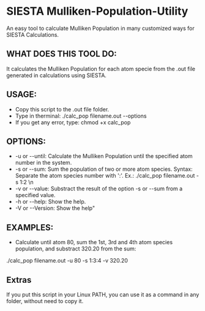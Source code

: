 # SIESTA Mulliken-Population-Utility
An easy tool to calculate Mulliken Population in many customized ways for SIESTA Calculations.

## WHAT DOES THIS TOOL DO:
It calculates the Mulliken Population for each atom specie from the .out file generated in calculations using SIESTA.

## USAGE:
- Copy this script to the .out file folder.
- Type in therminal: ./calc_pop filename.out --options
- If you get any error, type: chmod +x calc_pop

## OPTIONS:
- -u or --until: Calculate the Mulliken Population until the specified atom number in the system.
- -s or --sum: Sum the population of two or more atom species. Syntax: Separate the atom species number with ':'. Ex.: ./calc_pop filename.out -s 1:2 \n
- -v or --value: Substract the result of the option -s or --sum from a specified value.
- -h or --help: Show the help.
- -V or --Version: Show the help"

## EXAMPLES:
- Calculate until atom 80, sum the 1st, 3rd and 4th atom species population, and substract 320.20 from the sum:

./calc_pop filename.out -u 80 -s 1:3:4 -v 320.20

## Extras
If you put this script in your Linux PATH, you can use it as a command in any folder, without need to copy it.
